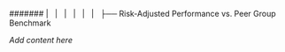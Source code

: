 ####### |   |   |   |   |   |   ├── Risk-Adjusted Performance vs. Peer Group Benchmark

*Add content here*